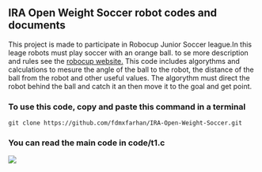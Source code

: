 ## IRA Open Weight Soccer robot codes and documents
This project is made to participate in Robocup Junior Soccer league.In this leage robots must play soccer with an orange ball. to se more description and rules see the [robocup website.](https://www.robocup.org/) This code includes algorythms and calculations to mesure the angle of the ball to the robot, the distance of the ball from the robot and other useful values. The algorythm must direct the robot behind the ball and catch it an then move it to the goal and get point.

### To use this code, copy and paste this command in a terminal
```
git clone https://github.com/fdmxfarhan/IRA-Open-Weight-Soccer.git
```
### You can read the main code in code/t1.c
![ ](https://github.com/fdmxfarhan/IRA-Open-Weight-Soccer/pic.png)
